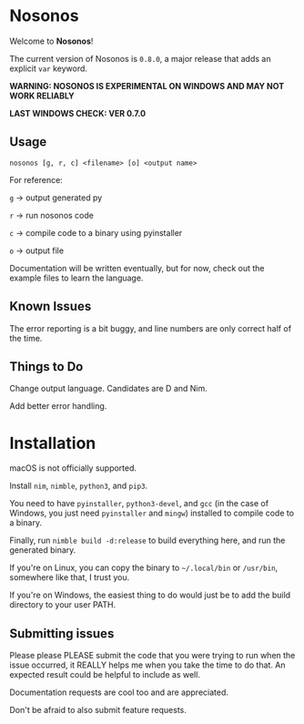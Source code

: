 # Nosonos

Welcome to **Nosonos**!

The current version of Nosonos is `0.8.0`, a major release that adds an explicit `var` keyword.

**WARNING: NOSONOS IS EXPERIMENTAL ON WINDOWS AND MAY NOT WORK RELIABLY**

**LAST WINDOWS CHECK: VER 0.7.0**

## Usage
`nosonos [g, r, c] <filename> [o] <output name>`

For reference:

`g` -> output generated py

`r` -> run nosonos code

`c` -> compile code to a binary using pyinstaller

`o` -> output file

Documentation will be written eventually, but for now, check out the example files to learn the language.

## Known Issues
The error reporting is a bit buggy, and line numbers are only correct half of the time.

## Things to Do
Change output language. Candidates are D and Nim.

Add better error handling.

# Installation
macOS is not officially supported.

Install `nim`, `nimble`, `python3`, and `pip3`.

You need to have `pyinstaller`, `python3-devel`, and `gcc` (in the case of Windows, you just need `pyinstaller` and `mingw`) installed to compile code to a binary.

Finally, run `nimble build -d:release` to build everything here, and run the generated binary.

If you're on Linux, you can copy the binary to `~/.local/bin` or `/usr/bin`, somewhere like that, I trust you.

If you're on Windows, the easiest thing to do would just be to add the build directory to your user PATH.

## Submitting issues
Please please PLEASE submit the code that you were trying to run when the issue occurred, it REALLY helps me when you take the time to do that. An expected result could be helpful to include as well.

Documentation requests are cool too and are appreciated.

Don't be afraid to also submit feature requests.
